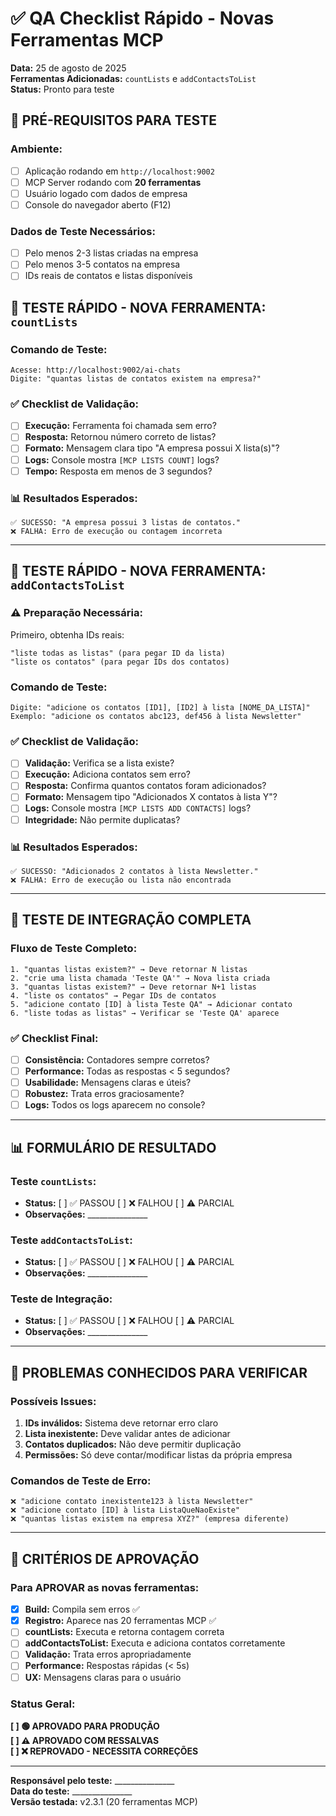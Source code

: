 # ✅ QA Checklist Rápido - Novas Ferramentas MCP

**Data:** 25 de agosto de 2025  
**Ferramentas Adicionadas:** `countLists` e `addContactsToList`  
**Status:** Pronto para teste  

## 🎯 **PRÉ-REQUISITOS PARA TESTE**

### **Ambiente:**
- [ ] Aplicação rodando em `http://localhost:9002`
- [ ] MCP Server rodando com **20 ferramentas**
- [ ] Usuário logado com dados de empresa
- [ ] Console do navegador aberto (F12)

### **Dados de Teste Necessários:**
- [ ] Pelo menos 2-3 listas criadas na empresa
- [ ] Pelo menos 3-5 contatos na empresa  
- [ ] IDs reais de contatos e listas disponíveis

## 🧪 **TESTE RÁPIDO - NOVA FERRAMENTA: `countLists`**

### **Comando de Teste:**
```
Acesse: http://localhost:9002/ai-chats
Digite: "quantas listas de contatos existem na empresa?"
```

### **✅ Checklist de Validação:**
- [ ] **Execução:** Ferramenta foi chamada sem erro?
- [ ] **Resposta:** Retornou número correto de listas?  
- [ ] **Formato:** Mensagem clara tipo "A empresa possui X lista(s)"?
- [ ] **Logs:** Console mostra `[MCP LISTS COUNT]` logs?
- [ ] **Tempo:** Resposta em menos de 3 segundos?

### **📊 Resultados Esperados:**
```
✅ SUCESSO: "A empresa possui 3 listas de contatos."
❌ FALHA: Erro de execução ou contagem incorreta
```

---

## 🧪 **TESTE RÁPIDO - NOVA FERRAMENTA: `addContactsToList`**

### **⚠️ Preparação Necessária:**
Primeiro, obtenha IDs reais:
```
"liste todas as listas" (para pegar ID da lista)
"liste os contatos" (para pegar IDs dos contatos)
```

### **Comando de Teste:**
```
Digite: "adicione os contatos [ID1], [ID2] à lista [NOME_DA_LISTA]"
Exemplo: "adicione os contatos abc123, def456 à lista Newsletter"
```

### **✅ Checklist de Validação:**
- [ ] **Validação:** Verifica se a lista existe?
- [ ] **Execução:** Adiciona contatos sem erro?
- [ ] **Resposta:** Confirma quantos contatos foram adicionados?
- [ ] **Formato:** Mensagem tipo "Adicionados X contatos à lista Y"?
- [ ] **Logs:** Console mostra `[MCP LISTS ADD CONTACTS]` logs?
- [ ] **Integridade:** Não permite duplicatas?

### **📊 Resultados Esperados:**
```
✅ SUCESSO: "Adicionados 2 contatos à lista Newsletter."
❌ FALHA: Erro de execução ou lista não encontrada
```

---

## 🔄 **TESTE DE INTEGRAÇÃO COMPLETA**

### **Fluxo de Teste Completo:**
```
1. "quantas listas existem?" → Deve retornar N listas
2. "crie uma lista chamada 'Teste QA'" → Nova lista criada  
3. "quantas listas existem?" → Deve retornar N+1 listas
4. "liste os contatos" → Pegar IDs de contatos
5. "adicione contato [ID] à lista Teste QA" → Adicionar contato
6. "liste todas as listas" → Verificar se 'Teste QA' aparece
```

### **✅ Checklist Final:**
- [ ] **Consistência:** Contadores sempre corretos?
- [ ] **Performance:** Todas as respostas < 5 segundos?
- [ ] **Usabilidade:** Mensagens claras e úteis?
- [ ] **Robustez:** Trata erros graciosamente?
- [ ] **Logs:** Todos os logs aparecem no console?

---

## 📊 **FORMULÁRIO DE RESULTADO**

### **Teste `countLists`:**
- **Status:** [ ] ✅ PASSOU [ ] ❌ FALHOU [ ] ⚠️ PARCIAL
- **Observações:** _______________

### **Teste `addContactsToList`:**
- **Status:** [ ] ✅ PASSOU [ ] ❌ FALHOU [ ] ⚠️ PARCIAL  
- **Observações:** _______________

### **Teste de Integração:**
- **Status:** [ ] ✅ PASSOU [ ] ❌ FALHOU [ ] ⚠️ PARCIAL
- **Observações:** _______________

---

## 🚨 **PROBLEMAS CONHECIDOS PARA VERIFICAR**

### **Possíveis Issues:**
1. **IDs inválidos:** Sistema deve retornar erro claro
2. **Lista inexistente:** Deve validar antes de adicionar  
3. **Contatos duplicados:** Não deve permitir duplicação
4. **Permissões:** Só deve contar/modificar listas da própria empresa

### **Comandos de Teste de Erro:**
```
❌ "adicione contato inexistente123 à lista Newsletter"
❌ "adicione contato [ID] à lista ListaQueNaoExiste"  
❌ "quantas listas existem na empresa XYZ?" (empresa diferente)
```

---

## 🎯 **CRITÉRIOS DE APROVAÇÃO**

### **Para APROVAR as novas ferramentas:**
- [x] **Build:** Compila sem erros ✅
- [x] **Registro:** Aparece nas 20 ferramentas MCP ✅  
- [ ] **countLists:** Executa e retorna contagem correta
- [ ] **addContactsToList:** Executa e adiciona contatos corretamente
- [ ] **Validação:** Trata erros apropriadamente
- [ ] **Performance:** Respostas rápidas (< 5s)
- [ ] **UX:** Mensagens claras para o usuário

### **Status Geral:**
**[ ] 🟢 APROVADO PARA PRODUÇÃO**  
**[ ] ⚠️ APROVADO COM RESSALVAS**  
**[ ] ❌ REPROVADO - NECESSITA CORREÇÕES**

---

**Responsável pelo teste:** _______________  
**Data do teste:** _______________  
**Versão testada:** v2.3.1 (20 ferramentas MCP)
